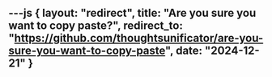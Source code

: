 ---js
{
	layout: "redirect",
	title: "Are you sure you want to copy paste?",
	redirect_to: "https://github.com/thoughtsunificator/are-you-sure-you-want-to-copy-paste",
	date: "2024-12-21"
}
---


